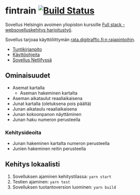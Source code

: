 # fintrain [![Build Status](https://travis-ci.org/mjaakko/fintrain.svg?branch=master)](https://travis-ci.org/mjaakko/fintrain)

Sovellus Helsingin avoimen yliopiston kurssille [Full stack -websovelluskehitys harjoitustyö](https://courses.helsinki.fi/fi/aytkt21010/129098202).

Sovellus tarjoaa käyttöliittymän [rata.digitraffic.fi:n rajapintoihin](https://www.digitraffic.fi/rautatieliikenne/).

* [Tuntikirjanpito](docs/tuntikirjanpito.md)
* [Käyttöohjeita](docs/kayttoohjeet.md)
* [Sovellus Netlifyssä](https://fintrain.malkki.xyz/)

## Ominaisuudet

* Asemat kartalla
  * Aseman hakeminen kartalta
* Aseman aikataulut reaaliaikaisena
* Junat kartalla (oletuksena pois päältä)
* Junan aikataulu reaaliaikaisena
* Junan kokoonpanon näyttäminen
* Junan haku numeron perusteella

### Kehitysideoita

* Junan hakeminen kartalta numeron perusteella
* Junien hakeminen reitin perusteella

## Kehitys lokaalisti

1. Sovelluksen ajaminen kehitystilassa: `yarn start`
2. Testien ajaminen: `yarn test`
3. Sovelluksen tuotantoversion luominen: `yarn build`
